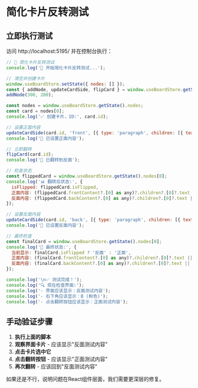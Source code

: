 # 简化卡片反转测试

## 立即执行测试

访问 http://localhost:5195/ 并在控制台执行：

```javascript
// 🎯 简化卡片反转测试
console.log('🎯 开始简化卡片反转测试...');

// 清空并创建卡片
window.useBoardStore.setState({ nodes: [] });
const { addNode, updateCardSide, flipCard } = window.useBoardStore.getState();
addNode(300, 200);

const nodes = window.useBoardStore.getState().nodes;
const card = nodes[0];
console.log('✅ 创建卡片，ID:', card.id);

// 设置正面内容
updateCardSide(card.id, 'front', [{ type: 'paragraph', children: [{ text: '正面测试内容' }] }]);
console.log('📝 已设置正面内容');

// 立即翻转
flipCard(card.id);
console.log('🔄 已翻转到反面');

// 检查状态
const flippedCard = window.useBoardStore.getState().nodes[0];
console.log('📊 翻转后状态:', {
  isFlipped: flippedCard.isFlipped,
  正面内容: (flippedCard.frontContent?.[0] as any)?.children?.[0]?.text || '空',
  反面内容: (flippedCard.backContent?.[0] as any)?.children?.[0]?.text || '空'
});

// 设置反面内容
updateCardSide(card.id, 'back', [{ type: 'paragraph', children: [{ text: '反面测试内容' }] }]);
console.log('📝 已设置反面内容');

// 最终检查
const finalCard = window.useBoardStore.getState().nodes[0];
console.log('🎯 最终状态:', {
  当前显示: finalCard.isFlipped ? '反面' : '正面',
  正面内容: (finalCard.frontContent?.[0] as any)?.children?.[0]?.text || '空',
  反面内容: (finalCard.backContent?.[0] as any)?.children?.[0]?.text || '空'
});

console.log('\n✅ 测试完成！');
console.log('🔍 现在检查界面:');
console.log('- 界面应该显示：反面测试内容');
console.log('- 右下角应该显示：B (粉色)');
console.log('- 点击翻转按钮应该显示：正面测试内容');
```

## 手动验证步骤

1. **执行上面的脚本**
2. **观察界面卡片** - 应该显示"反面测试内容"
3. **点击卡片选中它**
4. **点击翻转按钮** - 应该显示"正面测试内容"
5. **再次翻转** - 应该回到"反面测试内容"

如果还是不行，说明问题在React组件层面，我们需要更深层的修复。 